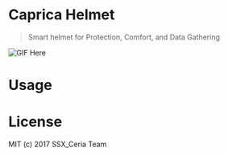 # Caprica Helmet

> Smart helmet for Protection, Comfort, and Data Gathering

![GIF Here]()

# Usage

# License

MIT (c) 2017 SSX_Ceria Team
